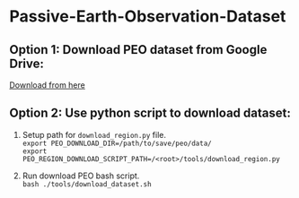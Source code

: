# Passive-Earth-Observation-Dataset

## Option 1: Download PEO dataset from Google Drive:
[Download from here](https://drive.google.com/drive/folders/13cRnevIdM2ogBnvxg6VdkyL4GJ1yZkGm?usp=sharing)

## Option 2: Use python script to download dataset: 

1. Setup path for `download_region.py` file.  
`export PEO_DOWNLOAD_DIR=/path/to/save/peo/data/`  
`export PEO_REGION_DOWNLOAD_SCRIPT_PATH=/<root>/tools/download_region.py`

2. Run download PEO bash script.  
`bash ./tools/download_dataset.sh`